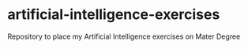 # artificial-intelligence-exercises
Repository to place my Artificial Intelligence exercises on Mater Degree
